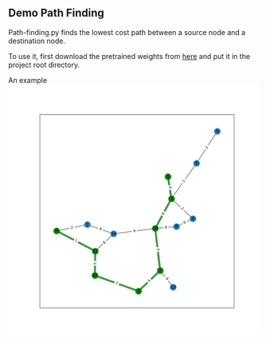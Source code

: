 ## Demo Path Finding

Path-finding.py finds the lowest cost path between a source node and a destination node.

To use it, first download the pretrained weights from [here](https://zenodo.org/record/6314187/files/model_scripted.pt?download=1) and put it in the project root directory.

An example
![Alt text](prediction.png?raw=true "Title")
